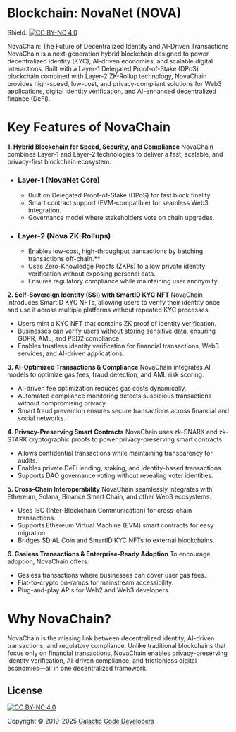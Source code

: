 # Blockchain: NovaNet (NOVA)

Shield: [![CC BY-NC 4.0][cc-by-nc-shield]][cc-by-nc]

NovaChain: The Future of Decentralized Identity and AI-Driven Transactions
NovaChain is a next-generation hybrid blockchain designed to power decentralized identity (KYC), AI-driven economies, and scalable digital interactions. Built with a Layer-1 Delegated Proof-of-Stake (DPoS) blockchain combined with Layer-2 ZK-Rollup technology, NovaChain provides high-speed, low-cost, and privacy-compliant solutions for Web3 applications, digital identity verification, and AI-enhanced decentralized finance (DeFi).

# Key Features of NovaChain

**1. Hybrid Blockchain for Speed, Security, and Compliance**
NovaChain combines Layer-1 and Layer-2 technologies to deliver a fast, scalable, and privacy-first blockchain ecosystem.

* ### Layer-1 (NovaNet Core)

  * Built on Delegated Proof-of-Stake (DPoS) for fast block finality.
  * Smart contract support (EVM-compatible) for seamless Web3 integration.
  * Governance model where stakeholders vote on chain upgrades.

* ### Layer-2 (Nova ZK-Rollups)

  * Enables low-cost, high-throughput transactions by batching transactions off-chain.**
  * Uses Zero-Knowledge Proofs (ZKPs) to allow private identity verification without exposing personal data.
  * Ensures regulatory compliance while maintaining user anonymity.

**2. Self-Sovereign Identity (SSI) with SmartID KYC NFT**
NovaChain introduces SmartID KYC NFTs, allowing users to verify their identity once and use it across multiple platforms without repeated KYC processes.

* Users mint a KYC NFT that contains ZK proof of identity verification.
* Businesses can verify users without storing sensitive data, ensuring GDPR, AML, and PSD2 compliance.
* Enables trustless identity verification for financial transactions, Web3 services, and AI-driven applications.

**3. AI-Optimized Transactions & Compliance**
NovaChain integrates AI models to optimize gas fees, fraud detection, and AML risk scoring.

* AI-driven fee optimization reduces gas costs dynamically.
* Automated compliance monitoring detects suspicious transactions without compromising privacy.
* Smart fraud prevention ensures secure transactions across financial and social networks.

**4. Privacy-Preserving Smart Contracts**
NovaChain uses zk-SNARK and zk-STARK cryptographic proofs to power privacy-preserving smart contracts.

* Allows confidential transactions while maintaining transparency for audits.
* Enables private DeFi lending, staking, and identity-based transactions.
* Supports DAO governance voting without revealing voter identities.

**5. Cross-Chain Interoperability**
NovaChain seamlessly integrates with Ethereum, Solana, Binance Smart Chain, and other Web3 ecosystems.

* Uses IBC (Inter-Blockchain Communication) for cross-chain transactions.
* Supports Ethereum Virtual Machine (EVM) smart contracts for easy migration.
* Bridges $DIAL Coin and SmartID KYC NFTs to external blockchains.

**6. Gasless Transactions & Enterprise-Ready Adoption**
To encourage adoption, NovaChain offers:

* Gasless transactions where businesses can cover user gas fees.
* Fiat-to-crypto on-ramps for mainstream accessibility.
* Plug-and-play APIs for Web2 and Web3 developers.

# Why NovaChain?

NovaChain is the missing link between decentralized identity, AI-driven transactions, and regulatory compliance. Unlike traditional blockchains that focus only on financial transactions, NovaChain enables privacy-preserving identity verification, AI-driven compliance, and frictionless digital economies—all in one decentralized framework.

## License

[![CC BY-NC 4.0][cc-by-nc-image]][cc-by-nc]

[cc-by-nc]: https://creativecommons.org/licenses/by-nc/4.0/
[cc-by-nc-image]: https://licensebuttons.net/l/by-nc/4.0/88x31.png
[cc-by-nc-shield]: https://img.shields.io/badge/License-CC%20BY--NC%204.0-lightgrey.svg

Copyright © 2019-2025 [Galactic Code Developers](<https://gist.github.com/ChrisTollefson/](https://github.com/Galactic-Code-Developers>)

